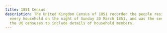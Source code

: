 ```yaml
---
title: 1851 Census
description: The United Kingdom Census of 1851 recorded the people residing in
  every household on the night of Sunday 30 March 1851, and was the second of
  the UK censuses to include details of household members.
---
```

